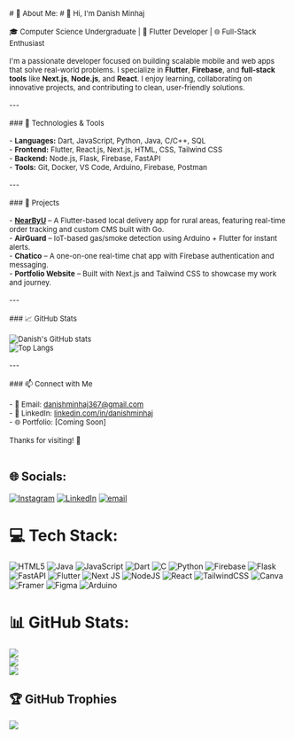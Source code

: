 <font size="2"># 💫 About Me:<font size="2">
<font size="2"># 👋 Hi, I'm Danish Minhaj<br><br>🎓 Computer Science Undergraduate | 📱 Flutter Developer | 🌐 Full-Stack Enthusiast<br><br>I'm a passionate developer focused on building scalable mobile and web apps that solve real-world problems. I specialize in **Flutter**, **Firebase**, and **full-stack tools** like **Next.js**, **Node.js**, and **React**. I enjoy learning, collaborating on innovative projects, and contributing to clean, user-friendly solutions.<br><br>---<br><br>### 🔧 Technologies & Tools<br><br>- **Languages:** Dart, JavaScript, Python, Java, C/C++, SQL  <br>- **Frontend:** Flutter, React.js, Next.js, HTML, CSS, Tailwind CSS  <br>- **Backend:** Node.js, Flask, Firebase, FastAPI  <br>- **Tools:** Git, Docker, VS Code, Arduino, Firebase, Postman  <br><br>---<br><br>### 🚀 Projects<br><br>- **[NearByU](#)** – A Flutter-based local delivery app for rural areas, featuring real-time order tracking and custom CMS built with Go.<br>- **AirGuard** – IoT-based gas/smoke detection using Arduino + Flutter for instant alerts.<br>- **Chatico** – A one-on-one real-time chat app with Firebase authentication and messaging.<br>- **Portfolio Website** – Built with Next.js and Tailwind CSS to showcase my work and journey.<br><br>---<br><br>### 📈 GitHub Stats<br><br>![Danish's GitHub stats](https://github-readme-stats.vercel.app/api?username=Danish0minhaj&show_icons=true&theme=radical)<br>![Top Langs](https://github-readme-stats.vercel.app/api/top-langs/?username=Danish0minhaj&layout=compact&theme=radical)<br><br>---<br><br>### 📫 Connect with Me<br><br>- 📧 Email: danishminhaj367@gmail.com  <br>- 💼 LinkedIn: [linkedin.com/in/danishminhaj](https://linkedin.com/in/danishminhaj)  <br>- 🌐 Portfolio: [Coming Soon]  <br><br>Thanks for visiting! 🙌<br><br></font></font></font>


## 🌐 Socials:
[![Instagram](https://img.shields.io/badge/Instagram-%23E4405F.svg?logo=Instagram&logoColor=white)](https://instagram.com/instagram.com/danish____minhaj/) [![LinkedIn](https://img.shields.io/badge/LinkedIn-%230077B5.svg?logo=linkedin&logoColor=white)](https://linkedin.com/in/nkedin.com/in/danishminhaj/) [![email](https://img.shields.io/badge/Email-D14836?logo=gmail&logoColor=white)](mailto:danishminhaj367@gmail.com) 

# 💻 Tech Stack:
![HTML5](https://img.shields.io/badge/html5-%23E34F26.svg?style=for-the-badge&logo=html5&logoColor=white) ![Java](https://img.shields.io/badge/java-%23ED8B00.svg?style=for-the-badge&logo=openjdk&logoColor=white) ![JavaScript](https://img.shields.io/badge/javascript-%23323330.svg?style=for-the-badge&logo=javascript&logoColor=%23F7DF1E) ![Dart](https://img.shields.io/badge/dart-%230175C2.svg?style=for-the-badge&logo=dart&logoColor=white) ![C](https://img.shields.io/badge/c-%2300599C.svg?style=for-the-badge&logo=c&logoColor=white) ![Python](https://img.shields.io/badge/python-3670A0?style=for-the-badge&logo=python&logoColor=ffdd54) ![Firebase](https://img.shields.io/badge/firebase-%23039BE5.svg?style=for-the-badge&logo=firebase) ![Flask](https://img.shields.io/badge/flask-%23000.svg?style=for-the-badge&logo=flask&logoColor=white) ![FastAPI](https://img.shields.io/badge/FastAPI-005571?style=for-the-badge&logo=fastapi) ![Flutter](https://img.shields.io/badge/Flutter-%2302569B.svg?style=for-the-badge&logo=Flutter&logoColor=white) ![Next JS](https://img.shields.io/badge/Next-black?style=for-the-badge&logo=next.js&logoColor=white) ![NodeJS](https://img.shields.io/badge/node.js-6DA55F?style=for-the-badge&logo=node.js&logoColor=white) ![React](https://img.shields.io/badge/react-%2320232a.svg?style=for-the-badge&logo=react&logoColor=%2361DAFB) ![TailwindCSS](https://img.shields.io/badge/tailwindcss-%2338B2AC.svg?style=for-the-badge&logo=tailwind-css&logoColor=white) ![Canva](https://img.shields.io/badge/Canva-%2300C4CC.svg?style=for-the-badge&logo=Canva&logoColor=white) ![Framer](https://img.shields.io/badge/Framer-black?style=for-the-badge&logo=framer&logoColor=blue) ![Figma](https://img.shields.io/badge/figma-%23F24E1E.svg?style=for-the-badge&logo=figma&logoColor=white) ![Arduino](https://img.shields.io/badge/-Arduino-00979D?style=for-the-badge&logo=Arduino&logoColor=white)
# 📊 GitHub Stats:
![](https://github-readme-stats.vercel.app/api?username=Danish0minhaj&theme=dark&hide_border=false&include_all_commits=false&count_private=false)<br/>
![](https://nirzak-streak-stats.vercel.app/?user=Danish0minhaj&theme=dark&hide_border=false)<br/>
![](https://github-readme-stats.vercel.app/api/top-langs/?username=Danish0minhaj&theme=dark&hide_border=false&include_all_commits=false&count_private=false&layout=compact)

## 🏆 GitHub Trophies
![](https://github-profile-trophy.vercel.app/?username=Danish0minhaj&theme=radical&no-frame=false&no-bg=false&margin-w=4)

<!-- Proudly created with GPRM ( https://gprm.itsvg.in ) -->
